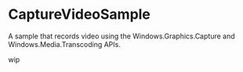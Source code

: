# CaptureVideoSample
A sample that records video using the Windows.Graphics.Capture and Windows.Media.Transcoding APIs.

wip
